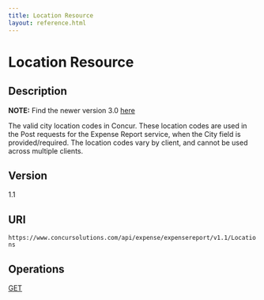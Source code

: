 ```yaml
---
title: Location Resource 
layout: reference.html
---
```



# Location Resource


## Description

**NOTE:** Find the newer version 3.0 [here](/api-reference/common/locations/locations-resource.html)

The valid city location codes in Concur. These location codes are used in the Post requests for the Expense Report service, when the City field is provided/required. The location codes vary by client, and cannot be used across multiple clients.

## Version
1.1

## URI
`https://www.concursolutions.com/api/expense/expensereport/v1.1/Locations`

## Operations
[GET][1]




[1]: /api-reference-deprecated/version-one-one/expense-report/location-resource-get.html



